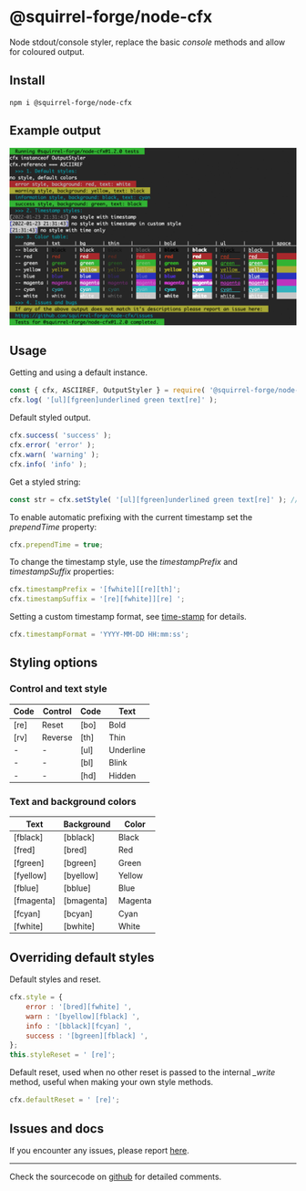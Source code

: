 # @squirrel-forge/node-cfx

Node stdout/console styler, replace the basic *console* methods and allow for coloured output.

## Install

```
npm i @squirrel-forge/node-cfx
```

## Example output
![@squirrel-forge/node-cfx example text output](https://raw.githubusercontent.com/squirrel-forge/node-cfx/main/squirrel-forge-node-cfx-test-output.png)

## Usage

Getting and using a default instance.
```javascript
const { cfx, ASCIIREF, OutputStyler } = require( '@squirrel-forge/node-cfx' );
cfx.log( '[ul][fgreen]underlined green text[re]' );
```

Default styled output.
```javascript
cfx.success( 'success' );
cfx.error( 'error' );
cfx.warn( 'warning' );
cfx.info( 'info' );
```

Get a styled string:
```javascript
const str = cfx.setStyle( '[ul][fgreen]underlined green text[re]' ); // \x1b[4m\x1b[32munderlined green text\x1b[0m
```

To enable automatic prefixing with the current timestamp set the *prependTime* property:
```javascript
cfx.prependTime = true;
```

To change the timestamp style, use the *timestampPrefix* and *timestampSuffix* properties:
```javascript
cfx.timestampPrefix = '[fwhite][[re][th]';
cfx.timestampSuffix = '[re][fwhite]][re] ';
```

Setting a custom timestamp format, see [time-stamp](https://www.npmjs.com/package/time-stamp) for details.
```javascript
cfx.timestampFormat = 'YYYY-MM-DD HH:mm:ss';
```

## Styling options

### Control and text style

| Code | Control | Code | Text      |
|------|---------|------|-----------|
| [re] | Reset   | [bo] | Bold      |
| [rv] | Reverse | [th] | Thin      |
| -    | -       | [ul] | Underline |
| -    | -       | [bl] | Blink     |
| -    | -       | [hd] | Hidden    |

### Text and background colors

|  Text      | Background | Color   |
|------------|------------|---------|
| [fblack]   | [bblack]   | Black   |
| [fred]     | [bred]     | Red     |
| [fgreen]   | [bgreen]   | Green   |
| [fyellow]  | [byellow]  | Yellow  |
| [fblue]    | [bblue]    | Blue    |
| [fmagenta] | [bmagenta] | Magenta |
| [fcyan]    | [bcyan]    | Cyan    |
| [fwhite]   | [bwhite]   | White   |

## Overriding default styles

Default styles and reset.
```javascript
cfx.style = {
    error : '[bred][fwhite] ',
    warn : '[byellow][fblack] ',
    info : '[bblack][fcyan] ',
    success : '[bgreen][fblack] ',
};
this.styleReset = ' [re]';
```

Default reset, used when no other reset is passed to the internal *_write* method, useful when making your own style methods.
```javascript
cfx.defaultReset = ' [re]';
```

## Issues and docs

If you encounter any issues, please report [here](https://github.com/squirrel-forge/node-cfx/issues).

---
Check the sourcecode on [github](https://github.com/squirrel-forge/node-cfx) for detailed comments.
